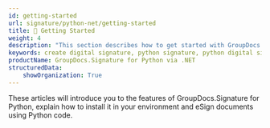 ```yaml
---
id: getting-started
url: signature/python-net/getting-started
title: 🚀 Getting Started
weight: 4
description: "This section describes how to get started with GroupDocs.Signature for Python via .NET library"
keywords: create digital signature, python signature, python digital signature
productName: GroupDocs.Signature for Python via .NET
structuredData:
    showOrganization: True
---
```

These articles will introduce you to the features of GroupDocs.Signature for Python, explain how to install it in your environment and eSign documents using Python code.
